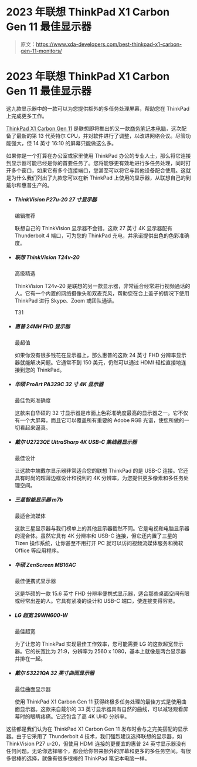 # 2023 年联想 ThinkPad X1 Carbon Gen 11 最佳显示器

> 原文：<https://www.xda-developers.com/best-thinkpad-x1-carbon-gen-11-monitors/>

# 2023 年联想 ThinkPad X1 Carbon Gen 11 最佳显示器

这九款显示器中的一款可以为您提供额外的多任务处理屏幕，帮助您在 ThinkPad 上完成更多工作。

[ThinkPad X1 Carbon Gen 11](https://www.xda-developers.com/lenovo-thinkpad-x1-carbon-gen-11/) 是联想即将推出的又一款[商务笔记本电脑](http://www.xda-developers.com/best-business-laptops/)，这次配备了最新的第 13 代英特尔 CPU，并对软件进行了调整，以改进网络会议。尽管功能强大，但 14 英寸 16:10 的屏幕只能做这么多。

如果你是一个打算在办公室或家里使用 ThinkPad 办公的专业人士，那么将它连接到显示器可能已经是你的首要任务了。您将能够更有效地进行多任务处理，同时打开多个窗口，如果它有多个连接端口，您甚至可以将它与其他设备配合使用。这就是为什么我们列出了九款您可以在新 ThinkPad 上使用的显示器，从联想自己的到戴尔和惠普生产的。

*   ##### ThinkVision P27u-20 27 寸显示器

    编辑推荐

    联想自己的 ThinkVision 显示器不会错。这款 27 英寸 4K 显示器配有 Thunderbolt 4 端口，可为您的 ThinkPad 充电，并承诺提供出色的色彩准确度。

*   ##### 联想 ThinkVision T24v-20

    高级精选

    ThinkVision T24v-20 是联想的另一款显示器，非常适合经常进行视频通话的人。它有一个内置的网络摄像头和双麦克风，帮助您在合上盖子的情况下使用 ThinkPad 进行 Skype、Zoom 或团队通话。

    T31
*   ##### 惠普 24MH FHD 显示器

    最超值

    如果你没有很多钱花在显示器上，那么惠普的这款 24 英寸 FHD 分辨率显示器就能解决问题。它通常不到 150 美元，仍然可以通过 HDMI 轻松直接地连接到您的 ThinkPad。

*   ##### 华硕 ProArt PA329C 32 寸 4K 显示器

    最佳色彩准确度

    这款来自华硕的 32 寸显示器是市面上色彩准确度最高的显示器之一。它不仅有一个大屏幕，而且它可以覆盖所有重要的 Adobe RGB 光谱，使您所做的一切看起来逼真。

*   ##### 戴尔 U2723QE UltraSharp 4K USB-C 集线器显示器

    最佳设计

    让这款中端戴尔显示器非常适合您的联想 ThinkPad 的是 USB-C 连接。它还具有时尚的超薄边框设计和锐利的 4K 分辨率，为您提供更多像素和多任务处理空间。

*   ##### 三星智能显示器 m7b

    最适合流媒体

    这款三星显示器与我们榜单上的其他显示器截然不同。它是电视和电脑显示器的混合体。虽然它具有 4K 分辨率和 USB-C 连接，但它还内置了三星的 Tizen 操作系统，让你甚至不用打开 PC 就可以访问视频流媒体服务和微软 Office 等应用程序。

*   ##### 华硕 ZenScreen MB16AC

    最佳便携式显示器

    这是华硕的一款 15.6 英寸 FHD 分辨率便携式显示器，适合那些桌面空间有限或经常出差的人。它具有紧凑的设计和 USB-C 端口，使连接变得容易。

*   ##### LG 超宽 29WN600-W

    最佳超宽

    为了让您的 ThinkPad 实现最佳工作效率，您可能需要 LG 的这款超宽显示器。它的长宽比为 21:9，分辨率为 2560 x 1080，基本上就像是两台显示器并排在一起。

*   ##### 戴尔 S3221QA 32 英寸曲面显示器

    最佳曲面显示器

    使用 ThinkPad X1 Carbon Gen 11 获得终极多任务处理的最佳方式是使用曲面显示器。这款来自戴尔的 33 英寸显示器具有自然的曲线，可以减轻观看屏幕时的眼睛疼痛。它还包含了高 4K UHD 分辨率。

这些都是我们认为在 ThinkPad X1 Carbon Gen 11 发布时会与之完美搭配的显示器。由于它采用了 Thunderbolt 4 技术，我们强烈建议选择联想的显示器，如 ThinkVision P27 u-20，但使用 HDMI 连接的更便宜的惠普 24 英寸显示器没有任何问题。无论你选择哪个，都会给你带来额外的屏幕和更多的多任务空间。有很多很棒的选择，就像有很多很棒的 ThinkPad 笔记本电脑一样。
